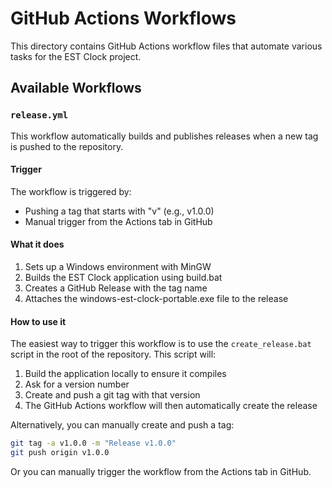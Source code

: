 # GitHub Actions Workflows

This directory contains GitHub Actions workflow files that automate various tasks for the EST Clock project.

## Available Workflows

### `release.yml`

This workflow automatically builds and publishes releases when a new tag is pushed to the repository.

#### Trigger

The workflow is triggered by:
- Pushing a tag that starts with "v" (e.g., v1.0.0)
- Manual trigger from the Actions tab in GitHub

#### What it does

1. Sets up a Windows environment with MinGW
2. Builds the EST Clock application using build.bat
3. Creates a GitHub Release with the tag name
4. Attaches the windows-est-clock-portable.exe file to the release

#### How to use it

The easiest way to trigger this workflow is to use the `create_release.bat` script in the root of the repository. This script will:

1. Build the application locally to ensure it compiles
2. Ask for a version number
3. Create and push a git tag with that version
4. The GitHub Actions workflow will then automatically create the release

Alternatively, you can manually create and push a tag:

```bash
git tag -a v1.0.0 -m "Release v1.0.0"
git push origin v1.0.0
```

Or you can manually trigger the workflow from the Actions tab in GitHub.
